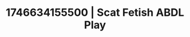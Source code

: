 ---
categories:
- Alt aesthetic girls
- Softcore narrative
- Dirty inner voice
- AI-generated
- Erogenous zones
- ASMR
- Cosplay
- Creative kink
image: /assets/images/1746634155500.jpg
layout: post
seo:
  description: Featured content with exclusive Scat Fetish, ABDL Play. HD images available.
  keywords: Scat Fetish, ABDL Play
  og_image: /assets/images/1746634155500.jpg
  schema_type: VisualArtwork
tags:
- ABDL Play
- '#1746634155500'
- Scat Fetish
title: 1746634155500 | Scat Fetish ABDL Play
---